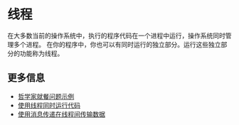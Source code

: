 # 线程

在大多数当前的操作系统中，执行的程序代码在一个进程中运行，操作系统同时管理多个进程。
在你的程序中，你也可以有同时运行的独立部分。运行这些独立部分的功能称为线程。

## 更多信息

- [哲学家就餐问题示例](https://doc.rust-lang.org/1.4.0/book/dining-philosophers.html)
- [使用线程同时运行代码](https://doc.rust-lang.org/book/ch16-01-threads.html)
- [使用消息传递在线程间传输数据](https://doc.rust-lang.org/book/ch16-02-message-passing.html)